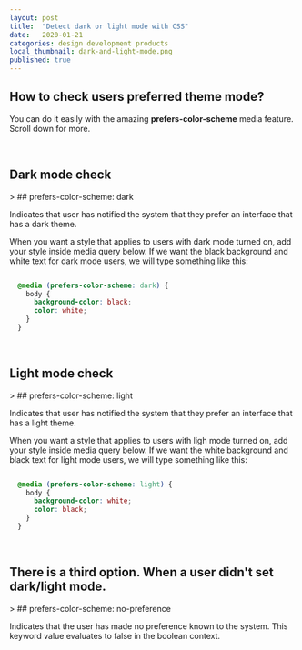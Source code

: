 ```yaml
---
layout: post
title:  "Detect dark or light mode with CSS"
date:   2020-01-21
categories: design development products
local_thumbnail: dark-and-light-mode.png
published: true
---
```



## How to check users preferred theme mode?
You can do it easily with the amazing **prefers-color-scheme** media feature. Scroll down for more.

<br>

## Dark mode check
<p></p>
> ## prefers-color-scheme: dark

Indicates that user has notified the system that they prefer an interface that has a dark theme.

When you want a style that applies to users with dark mode turned on, add your style inside media query below. If we want the black background and white text for dark mode users, we will type something like this:

``` css

  @media (prefers-color-scheme: dark) {
    body {
      background-color: black;
      color: white;
    }
  }
```  
<br>

## Light mode check
<p></p>
> ## prefers-color-scheme: light

Indicates that user has notified the system that they prefer an interface that has a light theme.

When you want a style that applies to users with ligh mode turned on, add your style inside media query below. If we want the white background and black text for light mode users, we will type something like this:

``` css

  @media (prefers-color-scheme: light) {
    body {
      background-color: white;
      color: black;
    }
  }
``` 


<br>

## There is a third option. When a user didn't set dark/light mode.
<p></p>
> ## prefers-color-scheme: no-preference

Indicates that the user has made no preference known to the system. This keyword value evaluates to false in the boolean context.



